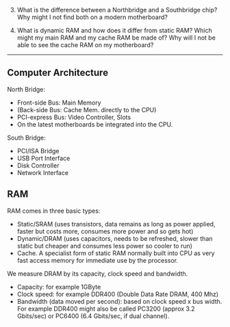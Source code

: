
03. What is the difference between a Northbridge and a Southbridge chip? Why might I not find both on a modern motherboard?

04. What is dynamic RAM and how does it differ from static RAM? Which might my main RAM and my cache RAM be made of? Why will I not be able to see the cache RAM on my motherboard?

_____________________________________________________________________

## Computer Architecture 

North Bridge:
- Front-side Bus: Main Memory
- (Back-side Bus: Cache Mem. directly to the CPU)
- PCI-express Bus: Video Controller, Slots
- On the latest motherboards be integrated into the CPU.

South Bridge:
- PCI/ISA Bridge
- USB Port Interface
- Disk Controller
- Network Interface

## RAM 

RAM comes in three basic types:
* Static/SRAM (uses transistors, data remains as long as power applied, faster but costs more, consumes more power and so gets hot)
* Dynamic/DRAM (uses capacitors, needs to be refreshed, slower than static but cheaper and consumes less power so cooler to run)
* Cache. A specialist form of static RAM normally built into CPU as very fast access memory for immediate use by the processor.

We measure DRAM by its capacity, clock speed and bandwidth.
* Capacity: for example 1GByte
* Clock speed: for example DDR400 (Double Data Rate DRAM, 400 Mhz)
* Bandwidth (data moved per second): based on clock speed x bus width. For example DDR400 might also be called PC3200 (approx 3.2 Gbits/sec) or PC6400 (6.4 Gbits/sec, if dual channel).

